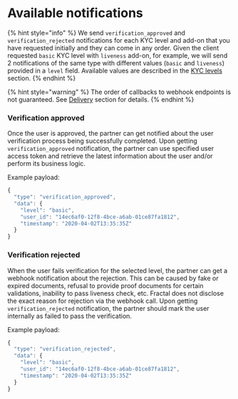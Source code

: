 # Available notifications

{% hint style="info" %}
We send `verification_approved` and `verification_rejected` notifications for each KYC level and add-on that you have requested initially and they can come in any order. Given the client requested `basic` KYC level with `liveness` add-on, for example, we will send 2 notifications of the same type with different values (`basic` and `liveness`) provided in a `level` field. Available values are described in the [KYC levels](../../kyc-levels.md) section.
{% endhint %}

{% hint style="warning" %}
The order of callbacks to webhook endpoints is not guaranteed. See [Delivery](delivery.md#order-of-delivery) section for details.
{% endhint %}

### Verification approved

Once the user is approved, the partner can get notified about the user verification process being successfully completed. Upon getting `verification_approved` notification, the partner can use specified user access token and retrieve the latest information about the user and/or perform its business logic.

Example payload:

```javascript
{
  "type": "verification_approved",
  "data": {
    "level": "basic",
    "user_id": "14ec6af0-12f8-4bce-a6ab-01ce87fa1812",
    "timestamp": "2020-04-02T13:35:35Z"
  }
}
```

### Verification rejected

When the user fails verification for the selected level, the partner can get a webhook notification about the rejection. This can be caused by fake or expired documents, refusal to provide proof documents for certain validations, inability to pass liveness check, etc. Fractal does not disclose the exact reason for rejection via the webhook call. Upon getting `verification_rejected` notification, the partner should mark the user internally as failed to pass the verification.

Example payload:

```javascript
{
  "type": "verification_rejected",
  "data": {
    "level": "basic",
    "user_id": "14ec6af0-12f8-4bce-a6ab-01ce87fa1812",
    "timestamp": "2020-04-02T13:35:35Z"
  }
}
```
